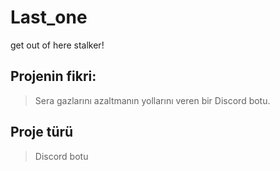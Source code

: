 # Last_one
get out of here stalker!
## Projenin fikri:
>Sera gazlarını azaltmanın yollarını veren bir Discord botu.
## Proje türü
>Discord botu
